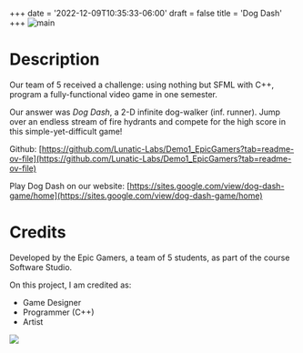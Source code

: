 +++
date = '2022-12-09T10:35:33-06:00'
draft = false
title = 'Dog Dash'
+++
![main](images/DogDash.png)

# Description
Our team of 5 received a challenge: using nothing but SFML with C++, program a fully-functional video game in one semester.

Our answer was *Dog Dash*, a 2-D infinite dog-walker (inf. runner). Jump over an endless stream of fire hydrants and compete for the high score in this simple-yet-difficult game! 

Github: [https://github.com/Lunatic-Labs/Demo1_EpicGamers?tab=readme-ov-file](https://github.com/Lunatic-Labs/Demo1_EpicGamers?tab=readme-ov-file)

Play Dog Dash on our website: [https://sites.google.com/view/dog-dash-game/home](https://sites.google.com/view/dog-dash-game/home)

# Credits
Developed by the Epic Gamers, a team of 5 students, as part of the course Software Studio.

On this project, I am credited as:
- Game Designer
- Programmer (C++)
- Artist

![](images/DogDashExplosion.png)
